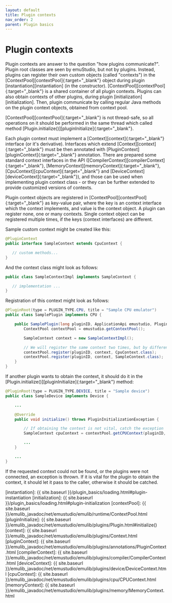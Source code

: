 ```yaml
---
layout: default
title: Plugin contexts
nav_order: 2
parent: Plugin basics
---
```


# Plugin contexts

Plugin contexts are answer to the question "how plugins communicate?". Plugin root classes are seen by emuStudio, but not by plugins. Instead, plugins can register their own custom objects (called "contexts") in the [ContextPool][contextPool]{:target="_blank"} object during plugin [instantiation][instantiation] (in the constructor). [ContextPool][contextPool]{:target="_blank"} is a shared container of all plugin contexts. Plugins can also obtain contexts of other plugins, during plugin [initialization][initialization]. Then, plugin communicate by calling regular Java methods on the plugin context objects, obtained from context pool.

[ContextPool][contextPool]{:target="_blank"} is not thread-safe, so all operations on it should be performed in the same thread which called method [Plugin.initialize()][pluginInitialize]{:target="_blank"}.
    
Each plugin context must implement a [Context][context]{:target="_blank"} interface (or it's derivative). Interfaces which extend [Context][context]{:target="_blank"} must be then annotated with [PluginContext][pluginContext]{:target="_blank"} annotation. 
There are prepared some standard context interfaces in the API ([CompilerContext][compilerContext]{:target="_blank"}, [MemoryContext][memoryContext]{:target="_blank"}, [CpuContext][cpuContext]{:target="_blank"} and [DeviceContext][deviceContext]{:target="_blank"}), and those can be used when implementing plugin context class - or they can be further extended to provide customized versions of contexts.

Plugin context objects are registered in [ContextPool][contextPool]{:target="_blank"} as key-value pair, where the key is an context interface which the context implements, and value is the context object. A plugin can register none, one or many contexts. Single context object can be registered multiple times, if the keys (context interfaces) are different.

Sample custom context might be created like this:

```java
@PluginContext
public interface SampleContext extends CpuContext {

   // custom methods...
}
```

And the context class might look as follows:

```java
public class SampleContextImpl implements SampleContext {

   // implementation ...
}
``` 

Registration of this context might look as follows:

```java
@PluginRoot(type = PLUGIN_TYPE.CPU, title = "Sample CPU emulator")
public class SamplePlugin implements CPU {

    public SamplePlugin(long pluginID, ApplicationApi emustudio, PluginSettings settings) {
        ContextPool contextPool = emustudio.getContextPool();

        SampleContext context = new SampleContextImpl();

        // We will register the same context two times, but by different context interfaces
        contextPool.register(pluginID, context, CpuContext.class); 
        contextPool.register(pluginID, context, SampleContext.class);
    }
}
```

If another plugin wants to obtain the context, it should do it in the [Plugin.initialize()][pluginInitialize]{:target="_blank"} method:

```java
@PluginRoot(type = PLUGIN_TYPE.DEVICE, title = "Sample device")
public class SampleDevice implements Device {

    ...

    @Override
    public void initialize() throws PluginInitializationException {

        // If obtaining the context is not vital, catch the exception
        SampleContext cpuContext = contextPool.getCPUContext(pluginID, SampleContext.class);

        ...
    }

    ...
}
```

If the requested context could not be found, or the plugins were not connected, an exception is thrown. If it is vital for the plugin to obtain the context, it should let it pass to the caller, otherwise it should be catched.


[instantiation]: {{ site.baseurl }}/plugin_basics/loading.html#plugin-instantiation
[initialization]: {{ site.baseurl }}/plugin_basics/loading.html#plugin-initialization
[contextPool]: {{ site.baseurl }}/emulib_javadoc/net/emustudio/emulib/runtime/ContextPool.html
[pluginInitialize]: {{ site.baseurl }}/emulib_javadoc/net/emustudio/emulib/plugins/Plugin.html#initialize()
[context]: {{ site.baseurl }}/emulib_javadoc/net/emustudio/emulib/plugins/Context.html 
[pluginContext]: {{ site.baseurl }}/emulib_javadoc/net/emustudio/emulib/plugins/annotations/PluginContext.html
[compilerContext]: {{ site.baseurl }}/emulib_javadoc/net/emustudio/emulib/plugins/compiler/CompilerContext.html
[deviceContext]: {{ site.baseurl }}/emulib_javadoc/net/emustudio/emulib/plugins/device/DeviceContext.html
[cpuContext]: {{ site.baseurl }}/emulib_javadoc/net/emustudio/emulib/plugins/cpu/CPUContext.html
[memoryContext]: {{ site.baseurl }}/emulib_javadoc/net/emustudio/emulib/plugins/memory/MemoryContext.html

